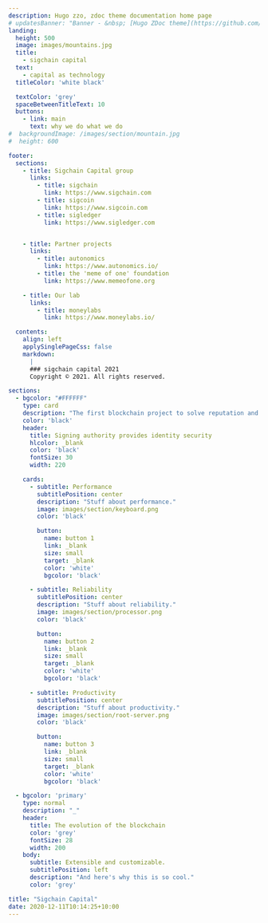 ```yaml
---
description: Hugo zzo, zdoc theme documentation home page
# updatesBanner: "Banner - &nbsp; [Hugo ZDoc theme](https://github.com/zzossig/hugo-theme-zdoc) &nbsp; just arrived"
landing:
  height: 500
  image: images/mountains.jpg
  title:
    - sigchain capital
  text:
    - capital as technology
  titleColor: 'white black'

  textColor: 'grey'
  spaceBetweenTitleText: 10
  buttons:
    - link: main
      text: why we do what we do
#  backgroundImage: /images/section/mountain.jpg
#  height: 600

footer:
  sections:
    - title: Sigchain Capital group
      links:
        - title: sigchain
          link: https://www.sigchain.com
        - title: sigcoin
          link: https://www.sigcoin.com
        - title: sigledger
          link: https://www.sigledger.com


    - title: Partner projects
      links:
        - title: autonomics
          link: https://www.autonomics.io/
        - title: the 'meme of one' foundation
          link: https://www.memeofone.org

    - title: Our lab
      links:
        - title: moneylabs
          link: https://www.moneylabs.io/

  contents:
    align: left
    applySinglePageCss: false
    markdown:
      |
      ### sigchain capital 2021
      Copyright © 2021. All rights reserved.

sections:
  - bgcolor: "#FFFFFF"
    type: card
    description: "The first blockchain project to solve reputation and identity"
    color: 'black'
    header:
      title: Signing authority provides identity security
      hlcolor: _blank
      color: 'black'
      fontSize: 30
      width: 220

    cards:
      - subtitle: Performance
        subtitlePosition: center
        description: "Stuff about performance."
        image: images/section/keyboard.png
        color: 'black'

        button:
          name: button 1
          link: _blank
          size: small
          target: _blank
          color: 'white'
          bgcolor: 'black'

      - subtitle: Reliability
        subtitlePosition: center
        description: "Stuff about reliability."
        image: images/section/processor.png
        color: 'black'

        button:
          name: button 2
          link: _blank
          size: small
          target: _blank
          color: 'white'
          bgcolor: 'black'

      - subtitle: Productivity
        subtitlePosition: center
        description: "Stuff about productivity."
        image: images/section/root-server.png
        color: 'black'

        button:
          name: button 3
          link: _blank
          size: small
          target: _blank
          color: 'white'
          bgcolor: 'black'

  - bgcolor: 'primary'
    type: normal
    description: "_"
    header:
      title: The evolution of the blockchain
      color: 'grey'
      fontSize: 28
      width: 200
    body:
      subtitle: Extensible and customizable.
      subtitlePosition: left
      description: "And here's why this is so cool."
      color: 'grey'

title: "Sigchain Capital"
date: 2020-12-11T10:14:25+10:00
---
```

